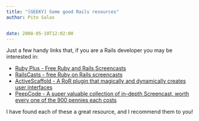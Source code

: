 ```yaml
---
title: "[GEEKY] Some good Rails resources"
author: Pito Salas


date: 2008-05-10T12:02:00
---
```




Just a few handy links that, if you are a Rails developer you may be
interested in:

  * [Ruby Plus - Free Ruby and Rails Screencasts](<http://www.rubyplus.org/>)
  * [RailsCasts - free Ruby on Rails screencasts](<http://railscasts.com/>)
  * [ActiveScaffold - A RoR plugin that magically and dynamically creates user interfaces](<http://activescaffold.com/>)
  * [PeepCode - A super valuable collection of in-depth Screencast, worth every one of the 900 pennies each costs](<http://peepcode.com/>)

I have found each of these a great resource, and I recommend them to you!


